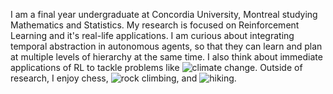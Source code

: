 I am a final year undergraduate at Concordia University, Montreal studying Mathematics and Statistics.
My research is focused on Reinforcement Learning and it's real-life applications. I am curious about integrating temporal abstraction in autonomous agents, so that they can learn and plan at multiple levels of hierarchy at the same time.
I also think about immediate applications of RL to tackle problems like ![climate change](https://github.com/konichuvak/hotrl).
Outside of research, I enjoy chess, ![rock climbing](https://photos.google.com/share/AF1QipMuv_53KYDaQAUiO5VjdN5d3okVLel7uD6aSBTjP0QKOjCvY-s7Ax_cH87ZtG28_A?key=SmJkVlk2TUwyVlZIbnR2bTdlV0tqeExBOERLaThB), and ![hiking](https://photos.google.com/share/AF1QipNAjoFmZcTkeP0KuT2eM4nnvdpAt8FyP9yuHC852i3Nj-JXZ8ZDwZAjGiuWvQXlQA?key=M0JKekJFNC1COU1oenRjZTd0dUl2VUxwUkdtWEt3). 